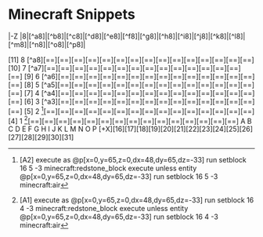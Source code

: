 # Minecraft Snippets
|-Z
|8|[^a8]|[^b8]|[^c8]|[^d8]|[^e8]|[^f8]|[^g8]|[^h8]|[^i8]|[^j8]|[^k8]|[^l8]|[^m8]|[^n8]|[^o8]|[^p8]|

[11]    8 [^a8][==][==][==][==][==][==][==][==][==][==][==][==][==][==][==]
[10]    7 [^a7][==][==][==][==][==][==][==][==][==][==][==][==][==][==][==]
[9]     6 [^a6][==][==][==][==][==][==][==][==][==][==][==][==][==][==][==]
[8]     5 [^a5][==][==][==][==][==][==][==][==][==][==][==][==][==][==][==]
[7]     4 [^a4][==][==][==][==][==][==][==][==][==][==][==][==][==][==][==]
[6]     3 [^a3][==][==][==][==][==][==][==][==][==][==][==][==][==][==][==]
[5]     2 [^a2][==][==][==][==][==][==][==][==][==][==][==][==][==][==][==]
[4]     1 [^a1][==][==][==][==][==][==][==][==][==][==][==][==][==][==][==]
           A   B   C   D   E   F   G   H   I   J   K   L   M   N   O   P
      [+X][16][17][18][19][20][21][22][23][24][25][26][27][28][29][30][31]

[^a1]: [A1]
    execute as @p[x=0,y=65,z=0,dx=48,dy=65,dz=-33] run setblock 16 4 -3 minecraft:redstone_block
    execute unless entity @p[x=0,y=65,z=0,dx=48,dy=65,dz=-33] run setblock 16 4 -3 minecraft:air

[^a2]: [A2]
    execute as @p[x=0,y=65,z=0,dx=48,dy=65,dz=-33] run setblock 16 5 -3 minecraft:redstone_block
    execute unless entity @p[x=0,y=65,z=0,dx=48,dy=65,dz=-33] run setblock 16 5 -3 minecraft:air